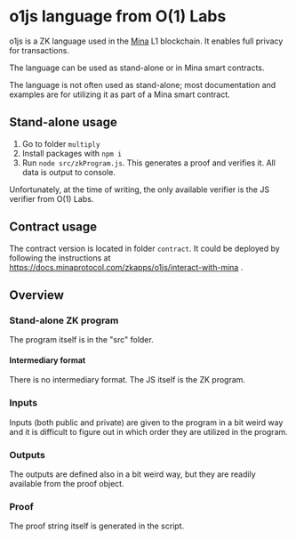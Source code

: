 # o1js language from O(1) Labs

o1js is a ZK language used in the [Mina](https://minaprotocol.com/) L1 blockchain. It enables full privacy for transactions.

The language can be used as stand-alone or in Mina smart contracts.

The language is not often used as stand-alone; most documentation and examples are for utilizing it as part of a Mina smart contract.

## Stand-alone usage

1. Go to folder `multiply`
1. Install packages with `npm i`
1. Run `node src/zkProgram.js`. This generates a proof and verifies it. All data is output to console.

Unfortunately, at the time of writing, the only available verifier is the JS verifier from O(1) Labs.

## Contract usage

The contract version is located in folder `contract`. It could be deployed by following the instructions at https://docs.minaprotocol.com/zkapps/o1js/interact-with-mina .

## Overview

### Stand-alone ZK program

The program itself is in the "src" folder.

#### Intermediary format

There is no intermediary format. The JS itself is the ZK program.

### Inputs

Inputs (both public and private) are given to the program in a bit weird way and it is difficult to figure out in which order they are utilized in the program.

### Outputs

The outputs are defined also in a bit weird way, but they are readily available from the proof object.

### Proof

The proof string itself is generated in the script.
